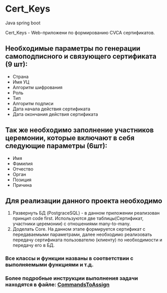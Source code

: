 # Cert_Keys
Java spring boot

Cert_Keys - Web-приложени по формированию CVCA сертификатов.
## Необходимые параметры по генерации самоподписного и связующего сертификата   (9 шт):
* Страна
* Имя УЦ
* Алгоритм шифрования
* Роль
* Тип
* Алгоритм подписи
* Дата начала действия сертификата
* Дата окончания действия сертификата
## Так же необходимо заполнение участников церемонии, которые включают в себя следующие параметры (6шт):
* Имя 
* Фамилия
* Отчество
* Орган 
* Позиция
* Причина

## Для реализации данного проекта необходимо
1. Развернуть БД (PostgraceSQL) - в данном приложении реализован принцип code first. Используются две таблицы(Сертификат, участники церемонии) с отношениями many-to-many.
2. Доделать Core. На данном этапе формируется сертификат с передаваемыми параметрами, далее необходимо реализовать передачу сертификата пользователю (клиенту) по необходимости и передачу его в БД.
### Все классы и функции названы в соответствии с выполняемыми функциями и т.д.

### Более подробные инструкции выполнения задачи находятся в файле: [CommandsToAssign](https://github.com/KevinPozitive/Cert_Keys/blob/master/CommandsToAssign)
